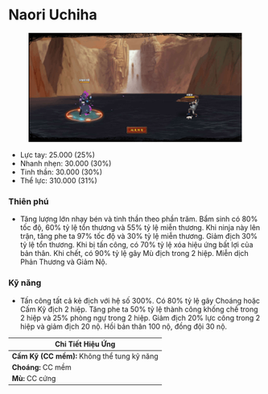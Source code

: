 # Naori Uchiha

<figure><img src="../../.gitbook/assets/Naori_Uchiha_S.Atk_.gif" alt=""><figcaption></figcaption></figure>

* Lực tay: 25.000 (25%)
* Nhanh nhẹn: 30.000 (30%)
* Tinh thần: 30.000 (30%)
* Thể lực: 310.000 (31%)

### Thiên phú

* Tăng lượng lớn nhạy bén và tinh thần theo phần trăm. Bẩm sinh có 80% tốc độ, 60% tỷ lệ tổn thương và 55% tỷ lệ miễn thương. Khi ninja này lên trận, tăng phe ta 97% tốc độ và 30% tỷ lệ miễn thương. Giảm địch 30% tỷ lệ tổn thương. Khi bị tấn công, có 70% tỷ lệ xóa hiệu ứng bất lợi của bản thân. Khi chết, có 90% tỷ lệ gây Mù địch trong 2 hiệp. Miễn dịch Phản Thương và Giảm Nộ.

### Kỹ năng

* Tấn công tất cả kẻ địch với hệ số 300%. Có 80% tỷ lệ gây Choáng hoặc Cấm Kỹ địch 2 hiệp. Tăng phe ta 50% tỷ lệ thành công khống chế trong 2 hiệp và 25% phòng ngự trong 2 hiệp. Giảm địch 20% lực công trong 2 hiệp và giảm địch 20 nộ. Hồi bản thân 100 nộ, đồng đội 30 nộ.

| Chi Tiết Hiệu Ứng                           |
| ------------------------------------------- |
| **Cấm Kỹ (CC mềm):** Không thể tung kỹ năng |
| **Choáng:** CC mềm                          |
| **Mù:** CC cứng                             |
